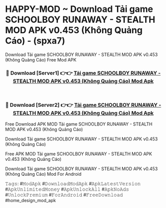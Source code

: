 # HAPPY-MOD ~ Download Tải game SCHOOLBOY RUNAWAY - STEALTH MOD APK v0.453 (Không Quảng Cáo) - (spxa7)
Download Tải game SCHOOLBOY RUNAWAY - STEALTH MOD APK v0.453 (Không Quảng Cáo) Free Mod APK

<div align="center">
<h3>🔴 Download [Server1] 👉👉 <a href="https://apk-comot.site?title=Tải_game_SCHOOLBOY_RUNAWAY_-_STEALTH_MOD_APK_v0.453_(Không_Quảng_Cáo)">Tải game SCHOOLBOY RUNAWAY - STEALTH MOD APK v0.453 (Không Quảng Cáo) Mod Apk</a></h3><br>

<h3>🔴 Download [Server2] 👉👉 <a href="https://apk-comot.site?title=Tải_game_SCHOOLBOY_RUNAWAY_-_STEALTH_MOD_APK_v0.453_(Không_Quảng_Cáo)">Tải game SCHOOLBOY RUNAWAY - STEALTH MOD APK v0.453 (Không Quảng Cáo) Mod Apk</a></h3>
</div>


Free Download APK MOD Tải game SCHOOLBOY RUNAWAY - STEALTH MOD APK v0.453 (Không Quảng Cáo)

Download Tải game SCHOOLBOY RUNAWAY - STEALTH MOD APK v0.453 (Không Quảng Cáo) 

Free APK MOD Tải game SCHOOLBOY RUNAWAY - STEALTH MOD APK v0.453 (Không Quảng Cáo) 

Download Tải game SCHOOLBOY RUNAWAY - STEALTH MOD APK v0.453 (Không Quảng Cáo) Mod For Android

𝚃𝚊𝚐𝚜: #𝙼𝚘𝚍𝙰𝚙𝚔 #𝙳𝚘𝚠𝚗𝚕𝚘𝚊𝚍𝙼𝚘𝚍𝙰𝚙𝚔 #𝙰𝚙𝚔𝙻𝚊𝚝𝚎𝚜𝚝𝚅𝚎𝚛𝚜𝚒𝚘𝚗 #𝙰𝚙𝚔𝚄𝚗𝚕𝚒𝚖𝚒𝚝𝚎𝚍𝙼𝚘𝚗𝚎𝚢 #𝙰𝚙𝚔𝚄𝚗𝚕𝚘𝚌𝚔𝙰𝚕𝚕 #𝙰𝚙𝚔𝙽𝚘𝙰𝚍𝚜 #𝚄𝚗𝚕𝚘𝚌𝚔𝙿𝚛𝚎𝚖𝚒𝚞𝚖 #𝙵𝚘𝚛𝙰𝚗𝚍𝚛𝚘𝚒𝚍 #𝙵𝚛𝚎𝚎𝙳𝚘𝚠𝚗𝚕𝚘𝚊𝚍 #home_design_mod_apk